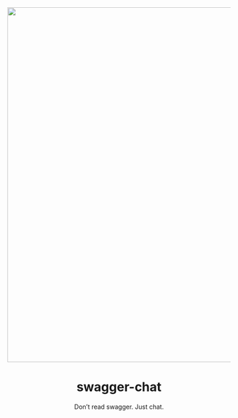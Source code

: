 <div align="center">
  <img width="800" src="https://github.com/user-attachments/assets/6bf9a567-2225-4727-b9eb-50b4041d9228" />
  <h1>swagger-chat</h1>
  <p>Don’t read swagger. Just chat.</p>
</div>
